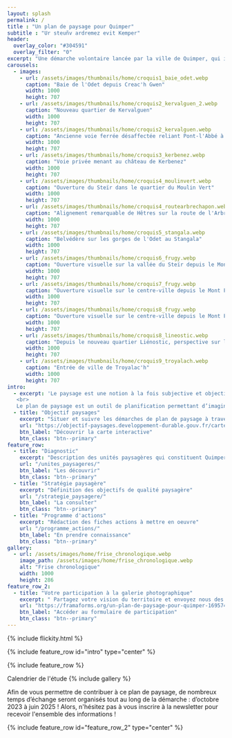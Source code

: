 ```yaml
---
layout: splash
permalink: /
title : "Un plan de paysage pour Quimper"
subtitle : "Ur steuñv ardremez evit Kemper"
header:
  overlay_color: "#304591"
  overlay_filter: "0"
excerpt: "Une démarche volontaire lancée par la ville de Quimper, qui invite les habitants et acteurs de son territoire à porter un nouveau regard sur sa géographie, ses ressources et ses fonctionnalités pour en préserver ses qualités et restaurer ses paysages. Imaginer ensemble Quimper demain !"
carousels:
  - images:
    - url: /assets/images/thumbnails/home/croquis1_baie_odet.webp
      caption: "Baie de l'Odet depuis Creac'h Gwen"
      width: 1000
      height: 707
    - url: /assets/images/thumbnails/home/croquis2_kervalguen_2.webp
      caption: "Nouveau quartier de Kervalguen"
      width: 1000
      height: 707
    - url: /assets/images/thumbnails/home/croquis2_kervalguen.webp
      caption: "Ancienne voie ferrée désaffectée reliant Pont-l'Abbé à Quimper"
      width: 1000
      height: 707
    - url: /assets/images/thumbnails/home/croquis3_kerbenez.webp
      caption: "Voie privée menant au château de Kerbenez"
      width: 1000
      height: 707
    - url: /assets/images/thumbnails/home/croquis4_moulinvert.webp
      caption: "Ouverture du Steïr dans le quartier du Moulin Vert"
      width: 1000
      height: 707
    - url: /assets/images/thumbnails/home/croquis4_routearbrechapon.webp
      caption: "Alignement remarquable de Hêtres sur la route de l'Arbre au Chapon"
      width: 1000
      height: 707
    - url: /assets/images/thumbnails/home/croquis5_stangala.webp
      caption: "Belvédère sur les gorges de l'Odet au Stangala"
      width: 1000
      height: 707
    - url: /assets/images/thumbnails/home/croquis6_frugy.webp
      caption: "Ouverture visuelle sur la vallée du Steïr depuis le Mont Frugy"
      width: 1000
      height: 707
    - url: /assets/images/thumbnails/home/croquis7_frugy.webp
      caption: "Ouverture visuelle sur le centre-ville depuis le Mont Frugy"
      width: 1000
      height: 707
    - url: /assets/images/thumbnails/home/croquis8_frugy.webp
      caption: "Ouverture visuelle sur le centre-ville depuis le Mont Frugy"
      width: 1000
      height: 707
    - url: /assets/images/thumbnails/home/croquis8_lineostic.webp
      caption: "Depuis le nouveau quartier Liénostic, perspective sur le plateau bocager sud"
      width: 1000
      height: 707
    - url: /assets/images/thumbnails/home/croquis9_troyalach.webp
      caption: "Entrée de ville de Troyalac'h"
      width: 1000
      height: 707
intro: 
  - excerpt: 'Le paysage est une notion à la fois subjective et objective. La convention européenne du paysage de 2000 le définit comme ce qui suit : "Le paysage est une partie de territoire tel que perçue par les populations, dont le caractère résulte de l’action de facteurs naturels et/ou humains et de leurs interrelations".
   <br>
   Le plan de paysage est un outil de planification permettant d’imaginer un territoire résilient face aux enjeux climatiques actuels et futurs. C’est une démarche participative, imaginée et élaborée avec l’ensemble des acteurs d’un territoire. Elle promeut la préservation, la restauration et la requalification des paysages.'
  - title: "Objectif paysages"
    excerpt: "Situer et suivre les démarches de plan de paysage à travers la France"
    url: "https://objectif-paysages.developpement-durable.gouv.fr/carte-interactive-1"
    btn_label: "Découvrir la carte interactive"
    btn_class: "btn--primary"
feature_row:
  - title: "Diagnostic"
    excerpt: "Description des unités paysagères qui constituent Quimper"
    url: "/unites_paysageres/"
    btn_label: "Les découvrir"
    btn_class: "btn--primary"
  - title: "Stratégie paysagère"
    excerpt: "Définition des objectifs de qualité paysagère"
    url: "/strategie_paysagere/"
    btn_label: "La consulter"
    btn_class: "btn--primary"
  - title: "Programme d'actions"
    excerpt: "Rédaction des fiches actions à mettre en oeuvre"
    url: "/programme_actions/"
    btn_label: "En prendre connaissance"
    btn_class: "btn--primary"
gallery:
  - url: /assets/images/home/frise_chronologique.webp
    image_path: /assets/images/home/frise_chronologique.webp
    alt: "Frise chronologique"
    width: 1000
    height: 286
feature_row_2:
  - title: "Votre participation à la galerie photographique"
    excerpt: " Partagez votre vision du territoire et envoyez nous des photos de vos lieux paysagers quimpérois favoris !"
    url: "https://framaforms.org/un-plan-de-paysage-pour-quimper-1695744793"
    btn_label: "Accéder au formulaire de participation"
    btn_class: "btn--primary"
---
```

{% include flickity.html %}

{% include feature_row id="intro" type="center" %}

<div id="map"></div>

{% include feature_row %}

Calendrier de l'étude
{% include gallery %}

Afin de vous permettre de contribuer à ce plan de paysage, de nombreux temps d’échange seront organisés tout au long de la démarche : d’octobre 2023 à juin 2025 ! Alors, n'hésitez pas à vous inscrire à la newsletter pour recevoir l'ensemble des informations !

{% include feature_row id="feature_row_2" type="center" %}

<script>

var osm = L.tileLayer('https://tile.openstreetmap.org/{z}/{x}/{y}.png', {
    maxZoom: 19,
    attribution: '© OpenStreetMap'
});

var map = L.map('map', {
    center: [47.99483, -4.08923],
    zoom: 12,
    layers: [osm]
});

{%- for unite in site.unites_paysageres -%}
    {% if unite.location.latitude and unite.location.longitude %}
        L.marker([ {{unite.location.latitude}}, {{unite.location.longitude}} ])
         .bindPopup(L.popup({maxWidth:500}).setContent('{{unite.title}}<br><a href="{{ unite.url | relative_url }}">Détails</a>'))
         .addTo(map);
    {% endif %}
{% endfor %}

</script>